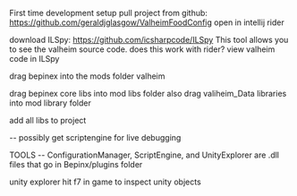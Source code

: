 First time development setup
pull project from github: https://github.com/geraldjglasgow/ValheimFoodConfig
open in intellij rider

download ILSpy: https://github.com/icsharpcode/ILSpy
This tool allows you to see the valheim source code. does this work with rider?
view valheim code in ILSpy

drag bepinex into the mods folder valheim

drag bepinex core libs into mod libs folder
also drag valiheim_Data libraries into mod library folder

add all libs to project

-- possibly get scriptengine for live debugging

TOOLS
-- ConfigurationManager, ScriptEngine, and UnityExplorer
are .dll files that go in Bepinx/plugins folder

unity explorer hit f7 in game to inspect unity objects

